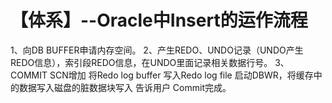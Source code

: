 # 【体系】--Oracle中Insert的运作流程

1、向DB BUFFER申请内存空间。
2、产生REDO、UNDO记录（UNDO产生REDO信息），索引段REDO信息，在UNDO里面记录相关数据行号。
3、COMMIT
SCN增加
将Redo log buffer 写入Redo log file
启动DBWR，将缓存中的数据写入磁盘的脏数据块写入
告诉用户 Commit完成。